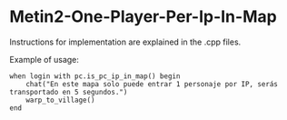 # Metin2-One-Player-Per-Ip-In-Map

Instructions for implementation are explained in the .cpp files.

Example of usage:

```
when login with pc.is_pc_ip_in_map() begin
	chat("En este mapa solo puede entrar 1 personaje por IP, serás transportado en 5 segundos.")
	warp_to_village()
end
```

